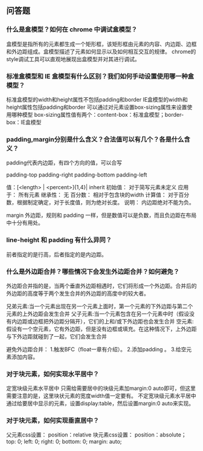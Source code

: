 ## 问答题
### 什么是盒模型？如何在 chrome 中调试盒模型？
盒模型是指所有的元素都生成一个矩形框，该矩形框由元素的内容、内边距、边框和外边距组成。盒模型描述了元素如何显示以及如何相互交互的规律。
chrome的style调试工具可以直观地展现出盒模型并对其进行调试。

### 标准盒模型和 IE 盒模型有什么区别？我们如何手动设置使用哪一种盒模型？
标准盒模型的width和height属性不包括padding和border
IE盒模型的width和height属性包括padding和border
可以通过对元素设置box-sizing属性来设置使用哪种模型
box-sizing属性值有两个：content-box：标准盒模型；border-box：IE盒模型

### padding,margin分别是什么含义？合法值可以有几个？各是什么含义？
padding代表内边距，有四个方向的值，可以合写

padding-top
padding-right
padding-bottom
padding-left

值：[\<length> | \<percent>]{1,4}| inherit 
初始值： 对于简写元素未定义 
应用于： 所有元素 
继承性： 无 
百分数： 相对于包含块的width 
计算值： 对于百分数，根据制定确定，对于长度值，则为绝对长度。 
说明： 内边距绝对不能为负。

margin
外边距，规则和 padding 一样，但是数值可以是负数，而且负边距在布局中十分有用处。

### line-height 和 padding 有什么异同？
前者指定的是行高，后者指定的是内边距。

### 什么是外边距合并？哪些情况下会发生外边距合并？如何避免？
外边距合并指的是，当两个垂直外边距相遇时，它们将形成一个外边距。合并后的外边距的高度等于两个发生合并的外边距的高度中的较大者。

兄弟元素:当一个元素出现在另一个元素上面时，第一个元素的下外边距与第二个元素的上外边距会发生合并
父子元素:当一个元素包含在另一个元素中时（假设没有内边距或边框把外边距分隔开），它们的上和/或下外边距也会发生合并
空元素:假设有一个空元素，它有外边距，但是没有边框或填充。在这种情况下，上外边距与下外边距就碰到了一起，它们会发生合并

避免外边距合并：
1.触发BFC（float一章有介绍）。 
2.添加padding 。
3.给空元素添加内容。

### 对于块元素，如何实现水平居中？
定宽块级元素水平居中
只需给需要居中的块级元素加margin:0 auto即可，但这里需要注意的是，这里块状元素的宽度width值一定要有。
不定宽块级元素水平居中
通过给要居中显示的元素，设置display:table，然后设置margin:0 auto来实现。

### 对于块元素，如何实现垂直居中？
父元素css设置：
position：relative
块元素css设置：
position：absolute；
top: 0;
left: 0;
right: 0;
bottom: 0;
margin: auto;
